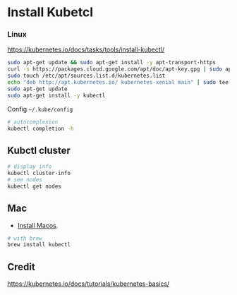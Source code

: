 # Install Kubetcl


### Linux
https://kubernetes.io/docs/tasks/tools/install-kubectl/

```sh
sudo apt-get update && sudo apt-get install -y apt-transport-https
curl -s https://packages.cloud.google.com/apt/doc/apt-key.gpg | sudo apt-key add -
sudo touch /etc/apt/sources.list.d/kubernetes.list
echo "deb http://apt.kubernetes.io/ kubernetes-xenial main" | sudo tee -a /etc/apt/sources.list.d/kubernetes.list
sudo apt-get update
sudo apt-get install -y kubectl
```

Config `~/.kube/config`

```bash
# autocomplexion
kubectl completion -h
```

## Kubctl cluster
```bash
# display info
kubectl cluster-info
# see nodes
kubectl get nodes
```

## Mac

* [Install Macos](https://kubernetes.io/docs/tasks/tools/install-kubectl-macos/).

```sh
# with brew
brew install kubectl
```


## Credit
https://kubernetes.io/docs/tutorials/kubernetes-basics/
